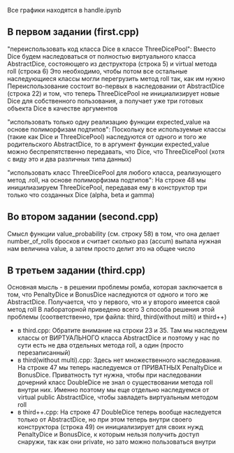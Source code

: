 Все графики находятся в handle.ipynb

## В первом задании (first.cpp)
"переиспользовать код класса Dice в классе ThreeDicePool":
Вместо Dice будем наследоваться от полностью виртуального класса AbstractDice, состояющего из деструктора (строка 5) и virtual метода roll (строка 6) 
Это необходимо, чтобы потом все остальные наследующиеся классы могли перегрузить метод roll так, как им нужно
Переиспользование состоит во-первых в наследовании от AbstractDice (строка 22) и том, что теперь ThreeDicePool не инициализирует новые Dice для собственного пользования, а получает уже три готовых объекта Dice в качестве аргументов

"использовать только одну реализацию функции expected_value на основе полиморфизам подтипов":
Поскольку все используемые классы (такие как Dice и ThreeDicePool) наследуются от одного и того же родительского AbstractDice, то в аргумент функции expected_value можно беспрепятственно передавать, что Dice, что ThreeDicePool (хотя с виду это и два различных типа данных)

"использовать класс ThreeDicePool для любого класса, реализующего метод .roll, на основе полиморфизма подтипов":
На строке 48 мы иницилиазируем ThreeDicePool, передавая ему в конструктор три только что созданных Dice (alpha, beta и gamma)

## Во втором задании (second.cpp)
Смысл функции value_probability (см. строку 58) в том, что она делает number_of_rolls бросков и считает сколько раз (accum) выпала нужная нам величина value, а затем просто делит это на общее число  

## В третьем задании (third.cpp)
Основная мысль - в решении проблемы ромба, которая заключается в том, что PenaltyDice и BonusDice наследуются от одного и того же AbstractDice. Получается, что у первого, что и у второго имеется свой метод roll
В лабораторной приведено всего 3 способа решения этой проблемы (соответственно, три файла: third, third(without milti) и third++)

- в third.cpp: Обратите внимание на строки 23 и 35. Там мы наследуем классы от ВИРТУАЛЬНОГО класса AbstractDice и поэтому у нас по сути есть не два отдельных метода roll, а один (просто перезаписанный)
- в third(without multi).cpp: Здесь нет множественного наследования. На строке 47 мы теперь наследуемся от ПРИВАТНЫХ PenaltyDice и BonusDice. Приватность тут нужна, чтобы при наследовании дочерний класс DoubleDice не знал о существовании метода roll внутри них. Именно поэтому мы еще отдельно наследуемся от virtual public AbstractDice, чтобы завладеть виртуальным методом roll
- в third++.cpp: На строке 47 DoubleDice теперь вообще наследуется только от AbstractDice, но при этом теперь внутри своего конструктора (строка 49) он инициализирует для своих нужд PenaltyDice и BonusDice, к которым нельзя получить доступ снаружи, так как они private, но зато можно пользоваться внутри
